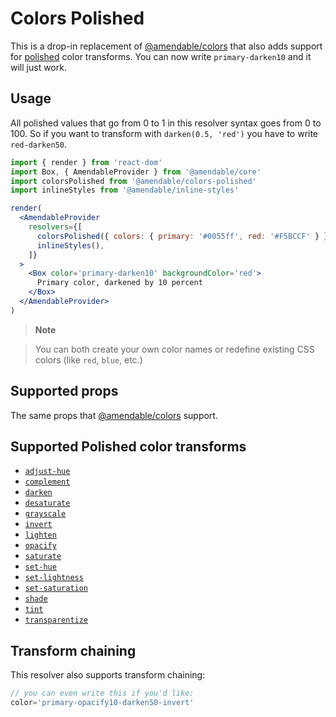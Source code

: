 # Colors Polished

This is a drop-in replacement of [@amendable/colors](https://github.com/amendable/colors) that also adds support for [polished](https://polished.js.org) color transforms. You can now write `primary-darken10` and it will just work.

## Usage

All polished values that go from 0 to 1 in this resolver syntax goes from 0 to 100. So if you want to transform with `darken(0.5, 'red')` you have to write `red-darken50`.

```jsx sandbox
import { render } from 'react-dom'
import Box, { AmendableProvider } from '@amendable/core'
import colorsPolished from '@amendable/colors-polished'
import inlineStyles from '@amendable/inline-styles'

render(
  <AmendableProvider
    resolvers={[
      colorsPolished({ colors: { primary: '#0055ff', red: '#F5BCCF' } }),
      inlineStyles(),
    ]}
  >
    <Box color='primary-darken10' backgroundColor='red'>
      Primary color, darkened by 10 percent
    </Box>
  </AmendableProvider>
)
```

> **Note**

> You can both create your own color names or redefine existing CSS colors
(like `red`, `blue`, etc.)

## Supported props

The same props that [@amendable/colors](https://github.com/amendable/colors#supported-props) support.

## Supported Polished color transforms

- [`adjust-hue`](https://polished.js.org/docs/#adjusthue)
- [`complement`](https://polished.js.org/docs/#complement)
- [`darken`](https://polished.js.org/docs/#darken)
- [`desaturate`](https://polished.js.org/docs/#desaturate)
- [`grayscale`](https://polished.js.org/docs/#grayscale)
- [`invert`](https://polished.js.org/docs/#invert)
- [`lighten`](https://polished.js.org/docs/#lighten)
- [`opacify`](https://polished.js.org/docs/#opacify)
- [`saturate`](https://polished.js.org/docs/#saturate)
- [`set-hue`](https://polished.js.org/docs/#sethue)
- [`set-lightness`](https://polished.js.org/docs/#setlightness)
- [`set-saturation`](https://polished.js.org/docs/#setsaturation)
- [`shade`](https://polished.js.org/docs/#shade)
- [`tint`](https://polished.js.org/docs/#tint)
- [`transparentize`](https://polished.js.org/docs/#transparentize)

## Transform chaining

This resolver also supports transform chaining:
```js
// you can even write this if you'd like:
color='primary-opacify10-darken50-invert'
```
